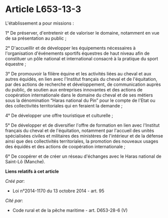 # Article L653-13-3

L'établissement a pour missions :

1° De préserver, d'entretenir et de valoriser le domaine, notamment en vue de sa présentation au public ;

2° D'accueillir et de développer les équipements nécessaires à l'organisation d'événements sportifs équestres de haut niveau
afin de constituer un pôle national et international consacré à la pratique du sport équestre ;

3° De promouvoir la filière équine et les activités liées au cheval et aux autres équidés, en lien avec l'Institut français
du cheval et de l'équitation, par des actions de recherche et développement, de communication auprès du public, de soutien
aux entreprises innovantes et des actions de coopération internationale dans le domaine du cheval et de ses métiers sous la
dénomination “Haras national du Pin” pour le compte de l'Etat ou des collectivités territoriales qui en feraient la demande ;

4° De développer une offre touristique et culturelle ;

5° De développer et de diversifier l'offre de formation en lien avec l'Institut français du cheval et de l'équitation,
notamment par l'accueil des unités spécialisées civiles et militaires des ministères de l'intérieur et de la défense ainsi
que des collectivités territoriales, la promotion des nouveaux usages des équidés et des actions de coopération
internationale ;

6° De coopérer et de créer un réseau d'échanges avec le Haras national de Saint-Lô (Manche).

**Liens relatifs à cet article**

_Créé par_:

  - Loi n°2014-1170 du 13 octobre 2014 - art. 95

_Cité par_:

  - Code rural et de la pêche maritime - art. D653-28-6 (V)
